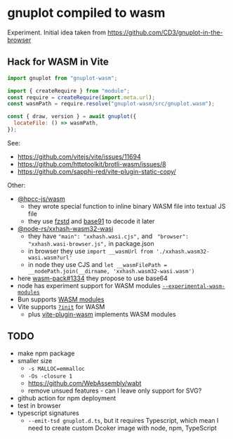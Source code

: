 # gnuplot compiled to wasm

Experiment. Initial idea taken from https://github.com/CD3/gnuplot-in-the-browser

## Hack for WASM in Vite

```js
import gnuplot from "gnuplot-wasm";

import { createRequire } from "module";
const require = createRequire(import.meta.url);
const wasmPath = require.resolve("gnuplot-wasm/src/gnuplot.wasm");

const { draw, version } = await gnuplot({
  locateFile: () => wasmPath,
});
```

See:

- https://github.com/vitejs/vite/issues/11694
- https://github.com/httptoolkit/brotli-wasm/issues/8
- https://github.com/sapphi-red/vite-plugin-static-copy/

Other:

- [@hpcc-js/wasm](https://www.npmjs.com/package/@hpcc-js/wasm)
  - they wrote special function to inline binary WASM file into textual JS file
  - they use [fzstd](https://www.npmjs.com/package/fzstd) and [base91](https://github.com/Equim-chan/base91) to decode it later
- [@node-rs/xxhash-wasm32-wasi](https://www.npmjs.com/package/@node-rs/xxhash-wasm32-wasi)
  - they have `"main": "xxhash.wasi.cjs",` and ` "browser": "xxhash.wasi-browser.js",` in package.json
  - in browser they use `import __wasmUrl from './xxhash.wasm32-wasi.wasm?url'`
  - in node they use CJS and `let __wasmFilePath = __nodePath.join(__dirname, 'xxhash.wasm32-wasi.wasm')`
- here [wasm-pack#1334](https://github.com/rustwasm/wasm-pack/issues/1334) they propose to use base64
- node has experiment support for WASM modules [`--experimental-wasm-modules`](https://nodejs.org/api/esm.html#wasm-modules)
- Bun supports [WASM modules](https://bun.sh/docs/bundler/loaders#wasm)
- Vite supports [`?init`](https://vitejs.dev/guide/features#webassembly) for WASM
  - plus [vite-plugin-wasm](https://github.com/Menci/vite-plugin-wasm) implements WASM modules

## TODO

- make npm package
- smaller size
  - `-s MALLOC=emmalloc`
  - `-Os -closure 1`
  - https://github.com/WebAssembly/wabt
  - remove unsued features - can I leave only support for SVG?
- github action for npm deployment
- test in browser
- typescript signatures
  - `--emit-tsd gnuplot.d.ts`, but it requires Typescript, which mean I need to create custom Dcoker image with node, npm, TypeScript
